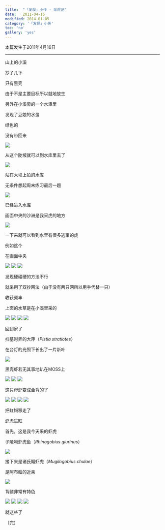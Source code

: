 ```yaml
---
title:  "「发现」小传 · 采虎记"
date:   2011-04-16
modified: 2014-01-05
category: '「发现」小传'
toc: 'no'
gallery: 'yes'
---
```

本篇发生于2011年4月16日

---

山上的小溪

抄了几下

只有黑壳

由于不是主要目标所以就地放生

另外在小溪旁的一个水潭里

发现了豆娘的水虿

绿色的

没有带回来

<img class='disc' src='https://i.postimg.cc/V6TgGLhq/11.jpg'>

从这个陡坡就可以到水库里去了

<img class='disc' src='https://i.postimg.cc/TPNJ13fz/12.jpg'>

站在大坝上拍的水库

无条件想起周末练习最后一题

<img class='disc' src='https://i.postimg.cc/8zHH8b3P/13.jpg'>

已经进入水库

画面中央的沙洲是我采虎的地方

<img class='disc' src='https://i.postimg.cc/y6gvJcJv/14.jpg'>

一下来就可以看到水里有很多逃窜的虎

例如这个

在画面中央

<img class='disc' src='https://i.postimg.cc/BbKgdfWd/15.jpg'>

<img class='disc' src='https://i.postimg.cc/jqpvy2PK/16.jpg'>

<img class='disc' src='https://i.postimg.cc/Wb088VwZ/17.jpg'>

发现硬碰硬的方法不行

就采用了双抄网法（由于没有两只网所以用手代替一只）

收获颇丰

上面的水草是在小溪里采的

<img class='disc' src='https://i.postimg.cc/8CzbT6Qd/18.jpg'>

<img class='disc' src='https://i.postimg.cc/CxYN62cQ/19.jpg'>

<img class='disc' src='https://i.postimg.cc/CLpHztpx/20.jpg'>

<img class='disc' src='https://i.postimg.cc/PxLzwnqP/21.jpg'>

回到家了

扫墓时弄的大萍（<i>Pistia stratiotes</i>）

在台灯的光照下长出了一片新叶

<img class='disc' src='https://i.postimg.cc/qR9ccDtQ/22.jpg'>

黑壳虾若无其事地趴在MOSS上

<img class='disc' src='https://i.postimg.cc/fW9fWsFP/23.jpg'>

<img class='disc' src='https://i.postimg.cc/cCwRF7wW/24.jpg'>

<img class='disc' src='https://i.postimg.cc/2S249Sb1/25.jpg'>

这只母虾变成金背的了

<img class='disc' src='https://i.postimg.cc/CxFG4q1y/26.jpg'>

<img class='disc' src='https://i.postimg.cc/bN00bTqH/27.jpg'>

<img class='disc' src='https://i.postimg.cc/zfvTsYK0/28.jpg'>

<img class='disc' src='https://i.postimg.cc/jj1yK3hK/29.jpg'>

把虹鳉移走了

虾虎进缸

首先，这是我今天采的虾虎

子陵吻虾虎鱼（<i>Rhinogobius giurinus</i>）

<img class='disc' src='https://i.postimg.cc/Znt3v9gM/30.jpg'>

接下来是诸氏鲻虾虎（<i>Mugilogobius chulae</i>）

是阿布鲻的近亲

<img class='disc' src='https://i.postimg.cc/05D7RfKR/31.jpg'>

背鳍非常有特色

<img class='disc' src='https://i.postimg.cc/BbTFTSfQ/32.jpg'>

<img class='disc' src='https://i.postimg.cc/LXZLskyP/33.jpg'>

<img class='disc' src='https://i.postimg.cc/xTQM0zLk/34.jpg'>

<img class='disc' src='https://i.postimg.cc/9FBTzQBL/35.jpg'>

就这些了

（完）

